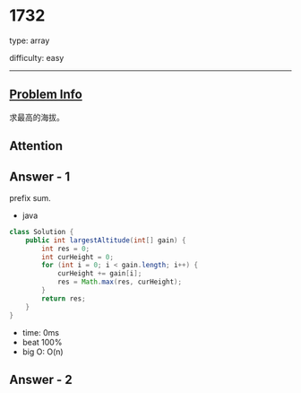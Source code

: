 
# 1732
type: array

difficulty: easy

---

## [Problem Info][problem_link]
求最高的海拔。

## Attention

## Answer - 1
prefix sum.

- java

```java
class Solution {
    public int largestAltitude(int[] gain) {
        int res = 0;
        int curHeight = 0;
        for (int i = 0; i < gain.length; i++) {
            curHeight += gain[i];
            res = Math.max(res, curHeight);
        }
        return res;
    }
}
```
- time: 0ms
- beat 100%
- big O: O(n)

## Answer - 2

[problem_link]: https://leetcode-cn.com/problems/find-the-highest-altitude/

